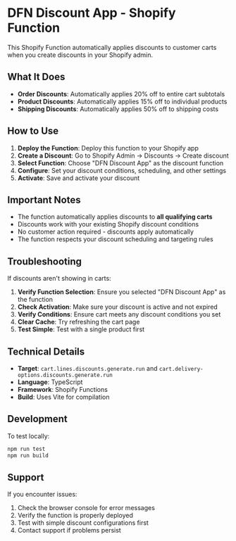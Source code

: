 # DFN Discount App - Shopify Function

This Shopify Function automatically applies discounts to customer carts when you create discounts in your Shopify admin.

## What It Does

- **Order Discounts**: Automatically applies 20% off to entire cart subtotals
- **Product Discounts**: Automatically applies 15% off to individual products
- **Shipping Discounts**: Automatically applies 50% off to shipping costs

## How to Use

1. **Deploy the Function**: Deploy this function to your Shopify app
2. **Create a Discount**: Go to Shopify Admin → Discounts → Create discount
3. **Select Function**: Choose "DFN Discount App" as the discount function
4. **Configure**: Set your discount conditions, scheduling, and other settings
5. **Activate**: Save and activate your discount

## Important Notes

- The function automatically applies discounts to **all qualifying carts**
- Discounts work with your existing Shopify discount conditions
- No customer action required - discounts apply automatically
- The function respects your discount scheduling and targeting rules

## Troubleshooting

If discounts aren't showing in carts:

1. **Verify Function Selection**: Ensure you selected "DFN Discount App" as the function
2. **Check Activation**: Make sure your discount is active and not expired
3. **Verify Conditions**: Ensure cart meets any discount conditions you set
4. **Clear Cache**: Try refreshing the cart page
5. **Test Simple**: Test with a single product first

## Technical Details

- **Target**: `cart.lines.discounts.generate.run` and `cart.delivery-options.discounts.generate.run`
- **Language**: TypeScript
- **Framework**: Shopify Functions
- **Build**: Uses Vite for compilation

## Development

To test locally:

```bash
npm run test
npm run build
```

## Support

If you encounter issues:
1. Check the browser console for error messages
2. Verify the function is properly deployed
3. Test with simple discount configurations first
4. Contact support if problems persist

